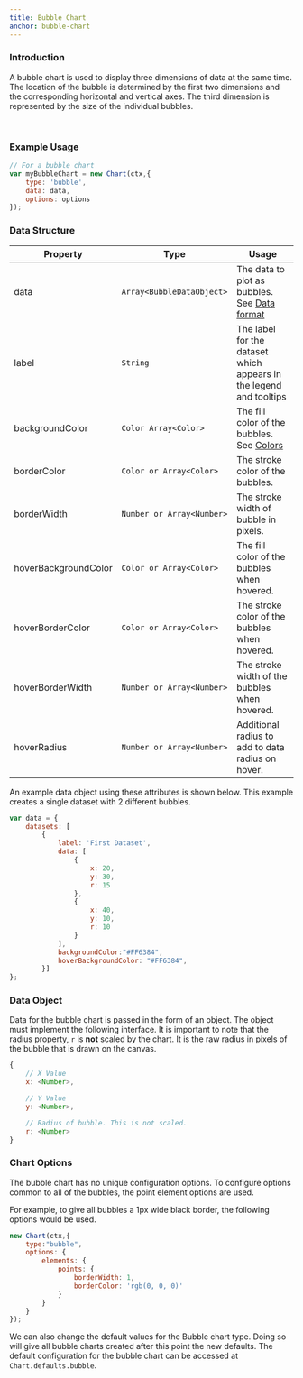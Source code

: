 ```yaml
---
title: Bubble Chart
anchor: bubble-chart
---
```

### Introduction
A bubble chart is used to display three dimensions of data at the same time. The location of the bubble is determined by the first two dimensions and the corresponding horizontal and vertical axes. The third dimension is represented by the size of the individual bubbles. 

<div class="canvas-holder">
    <canvas width="250" height="125"></canvas>
</div>
<br>

### Example Usage

```javascript
// For a bubble chart
var myBubbleChart = new Chart(ctx,{
    type: 'bubble',
    data: data,
    options: options
});
```

### Data Structure

Property | Type | Usage
--- | --- | ---
data | `Array<BubbleDataObject>` | The data to plot as bubbles. See [Data format](#bubble-chart-data-format)
label | `String` | The label for the dataset which appears in the legend and tooltips
backgroundColor | `Color Array<Color>` | The fill color of the bubbles. See [Colors](#chart-configuration-colors)
borderColor | `Color or Array<Color>` | The stroke color of the bubbles.
borderWidth | `Number or Array<Number>` | The stroke width of bubble in pixels.
hoverBackgroundColor | `Color or Array<Color>` | The fill color of the bubbles when hovered.
hoverBorderColor | `Color or Array<Color>` | The stroke color of the bubbles when hovered.
hoverBorderWidth | `Number or Array<Number>` | The stroke width of the bubbles when hovered.
hoverRadius | `Number or Array<Number>` | Additional radius to add to data radius on hover.

An example data object using these attributes is shown below. This example creates a single dataset with 2 different bubbles.

```javascript
var data = {
    datasets: [
        {
            label: 'First Dataset',
            data: [
                {
                    x: 20,
                    y: 30,
                    r: 15
                },
                {
                    x: 40,
                    y: 10,
                    r: 10
                }
            ],
            backgroundColor:"#FF6384",
            hoverBackgroundColor: "#FF6384",
        }]
};
```

### Data Object

Data for the bubble chart is passed in the form of an object. The object must implement the following interface. It is important to note that the radius property, `r` is **not** scaled by the chart. It is the raw radius in pixels of the bubble that is drawn on the canvas.

```javascript
{
    // X Value
    x: <Number>,

    // Y Value
    y: <Number>,

    // Radius of bubble. This is not scaled.
    r: <Number>
}
```

### Chart Options

The bubble chart has no unique configuration options. To configure options common to all of the bubbles, the point element options are used. 

For example, to give all bubbles a 1px wide black border, the following options would be used.

```javascript
new Chart(ctx,{
    type:"bubble",
    options: {
        elements: {
            points: {
                borderWidth: 1,
                borderColor: 'rgb(0, 0, 0)'
            }
        }
    }
});
```

We can also change the default values for the Bubble chart type. Doing so will give all bubble charts created after this point the new defaults. The default configuration for the bubble chart can be accessed at `Chart.defaults.bubble`.
